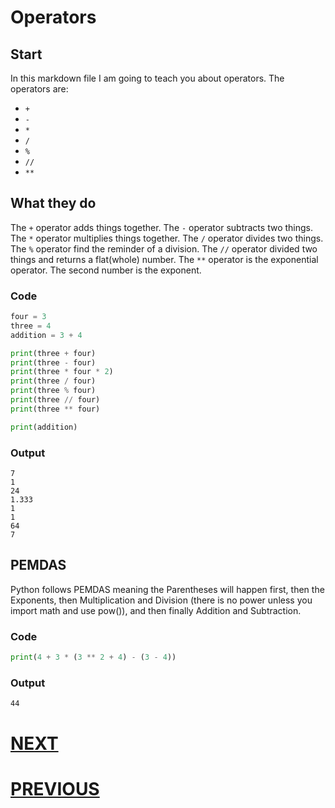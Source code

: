 # Operators

## Start

In this markdown file I am going to teach you about operators. The operators are:

- `+`
- `-`
- `*`
- `/`
- `%`
- `//`
- `**`

## What they do

The `+` operator adds things together.
The `-` operator subtracts two things.
The `*` operator multiplies things together.
The `/` operator divides two things.
The `%` operator find the reminder of a division.
The `//` operator divided two things and returns a flat(whole) number.
The `**` operator is the exponential operator. The second number is the exponent.

### Code

```python
four = 3
three = 4
addition = 3 + 4

print(three + four)
print(three - four)
print(three * four * 2)
print(three / four)
print(three % four)
print(three // four)
print(three ** four)

print(addition)
```

### Output

```shell
7
1
24
1.333
1
1
64
7
```

## PEMDAS

Python follows PEMDAS meaning the Parentheses will happen first, then the Exponents, then Multiplication and Division (there is no power unless you import math and use pow()), and then finally Addition and Subtraction.

### Code

```python
print(4 + 3 * (3 ** 2 + 4) - (3 - 4))
```

### Output

```shell
44
```

# [NEXT]()

# [PREVIOUS](2.%20variables.md)
